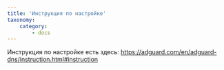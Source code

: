 ```yaml
---
title: 'Инструкция по настройке'
taxonomy:
    category:
        - docs
---
```


Инструкция по настройке есть здесь: https://adguard.com/en/adguard-dns/instruction.html#instruction